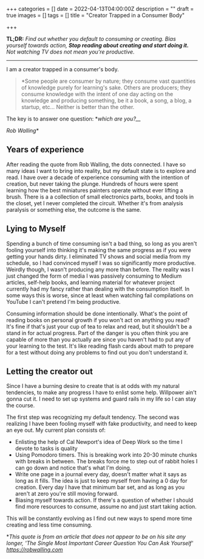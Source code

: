 +++
categories = []
date = 2022-04-13T04:00:00Z
description = ""
draft = true
images = []
tags = []
title = "Creator Trapped in a Consumer Body"

+++

**TL;DR:** _Find out whether you default to consuming or creating. Bias yourself towards action, **Stop reading about creating and start doing it.** Not watching TV does not mean you're productive._

***

I am a creator trapped in a consumer's body.

> *Some people are consumer by nature; they consume vast quantities of knowledge purely for learning's sake. Others are producers; they consume knowledge with the intent of one day acting on the knowledge and producing something, be it a book, a song, a blog, a startup, etc... Neither is better than the other.

The key is to answer one question: **which are you?__*

_Rob Walling_*

## Years of experience

After reading the quote from Rob Walling, the dots connected. I have so many ideas I want to bring into reality, but my default state is to explore and read. I have over a decade of experience consuming with the intention of creation, but never taking the plunge. Hundreds of hours were spent learning how the best miniatures painters operate without ever lifting a brush. There is a a collection of small electronics parts, books, and tools in the closet, yet I never completed the circuit. Whether it's from analysis paralysis or something else, the outcome is the same.

## Lying to Myself

Spending a bunch of time consuming isn't a bad thing, so long as you aren't fooling yourself into thinking it's making the same progress as if you were getting your hands dirty. I eliminated TV shows and social media from my schedule, so I had convinced myself I was so significantly more productive. Weirdly though, I wasn't producing any more than before. The reality was I just changed the form of media I was passively consuming to Medium articles, self-help books, and learning material for whatever project currently had my fancy rather than dealing with the consumption itself. In some ways this is worse, since at least when watching fail compilations on YouTube I can't pretend I'm being productive.

Consuming information should be done intentionally. What's the point of reading books on personal growth if you won't act on anything you read? It's fine if that's just your cup of tea to relax and read, but it shouldn't be a stand in for actual progress. Part of the danger is you often think you are capable of more than you actually are since you haven't had to put any of your learning to the test. It's like reading flash cards about math to prepare for a test without doing any problems to find out you don't understand it.

## Letting the creator out

Since I have a burning desire to create that is at odds with my natural tendencies, to make any progress I have to enlist some help. Willpower ain't gonna cut it. I need to set up systems and guard rails in my life so I can stay the course.

The first step was recognizing my default tendency. The second was realizing I have been fooling myself with fake productivity, and need to keep an eye out. My current plan consists of:

* Enlisting the help of Cal Newport's idea of Deep Work so the time I devote to tasks is quality
* Using Pomodoro timers. This is breaking work into 20-30 minute chunks with breaks in between. The breaks force me to step out of rabbit holes I can go down and notice that's what I'm doing.
* Write one page in a journal every day, doesn't matter what it says as long as it fills. The idea is just to keep myself from having a 0 day for creation. Every day I have that minimum bar set, and as long as you aren't at zero you're still moving forward.
* Biasing myself towards action. If there's a question of whether I should find more resources to consume, assume no and just start taking action.

This will be constantly evolving as I find out new ways to spend more time creating and less time consuming.

\*_This quote is from an article that does not appear to be on his site any longer, 'The Single Most Important Career Question You Can Ask Yourself'_ [_https://robwalling.com_](https://robwalling.com "https://robwalling.com")